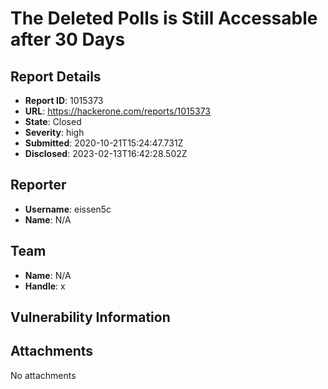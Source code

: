 # The Deleted Polls is Still Accessable after 30 Days

## Report Details
- **Report ID**: 1015373
- **URL**: https://hackerone.com/reports/1015373
- **State**: Closed
- **Severity**: high
- **Submitted**: 2020-10-21T15:24:47.731Z
- **Disclosed**: 2023-02-13T16:42:28.502Z

## Reporter
- **Username**: eissen5c
- **Name**: N/A

## Team
- **Name**: N/A
- **Handle**: x

## Vulnerability Information


## Attachments
No attachments
